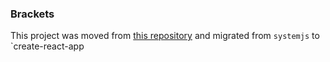 ### Brackets

This project was moved from [this repository](https://github.com/faramozzayw/Brackets) and migrated from `systemjs` to `create-react-app
